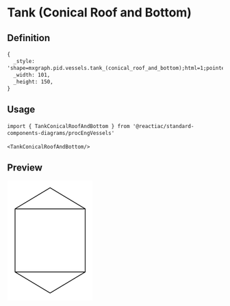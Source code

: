 # Tank (Conical Roof and Bottom)

## Definition

```
{
  _style: 'shape=mxgraph.pid.vessels.tank_(conical_roof_and_bottom);html=1;pointerEvents=1;align=center;verticalLabelPosition=bottom;verticalAlign=top;dashed=0;',
  _width: 101,
  _height: 150,
}
```

## Usage

```
import { TankConicalRoofAndBottom } from '@reactiac/standard-components-diagrams/procEngVessels'

<TankConicalRoofAndBottom/>
```

## Preview

<img src="./tank-conical-roof-and-bottom.png" width="200"/>
